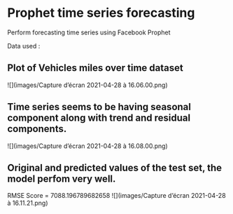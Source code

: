 # Prophet time series forecasting
Perform forecasting time series using Facebook Prophet 

Data used : 


## Plot of Vehicles miles over time dataset
![](images/Capture d’écran 2021-04-28 à 16.06.00.png)

## Time series seems to be having seasonal component along with trend and residual components.
![](images/Capture d’écran 2021-04-28 à 16.08.00.png)

## Original and predicted values of the test set, the model perfom very well.
RMSE Score = 7088.196789682658
![](images/Capture d’écran 2021-04-28 à 16.11.21.png)

